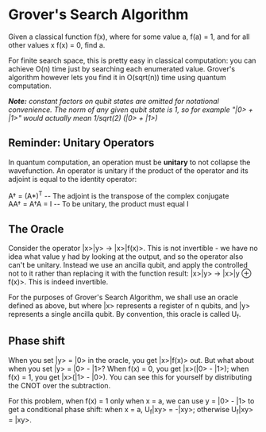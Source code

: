 # Grover's Search Algorithm

Given a classical function f(x), where for some value a, f(a) = 1, and for all
other values x f(x) = 0, find a.

For finite search space, this is pretty easy in classical computation: you can
achieve O(n) time just by searching each enumerated value.  Grover's algorithm
however lets you find it in O(sqrt(n)) time using quantum computation.

_**Note:** constant factors on qubit states are omitted for notational
convenience.  The norm of any given qubit state is 1, so for example
"|0> + |1>" would actually mean 1/sqrt(2) (|0> + |1>)_

## Reminder: Unitary Operators

In quantum computation, an operation must be **unitary** to not collapse the
wavefunction.  An operator is unitary if the product of the operator and its
adjoint is equal to the identity operator:

A† = (A*)<sup>T</sup>  -- The adjoint is the transpose of the complex conjugate  
AA† = A†A = I -- To be unitary, the product must equal I 

## The Oracle

Consider the operator |x>|y> -> |x>|f(x)>.  This is not invertible - we have no
idea what value y had by looking at the output, and so the operator also can't
be unitary.  Instead we use an ancilla qubit, and apply the controlled not to
it rather than replacing it with the function result: |x>|y> -> |x>|y ⊕ f(x)>.
This is indeed invertible.

For the purposes of Grover's Search Algorithm, we shall use an oracle defined
as above, but where |x> represents a register of n qubits, and |y> represents
a single ancilla qubit.  By convention, this oracle is called U<sub>f</sub>.

## Phase shift

When you set |y> = |0> in the oracle, you get |x>|f(x)> out.  But what about when you
set |y> = |0> - |1>?  When f(x) = 0, you get |x>(|0> - |1>); when f(x) = 1, you get
|x>(|1> - |0>).  You can see this for yourself by distributing the CNOT over the
subtraction.

For this problem, when f(x) = 1 only when x = a, we can use y = |0> - |1> to get
a conditional phase shift: when x = a, U<sub>f</sub>|xy> = -|xy>; otherwise
U<sub>f</sub>|xy> = |xy>.
